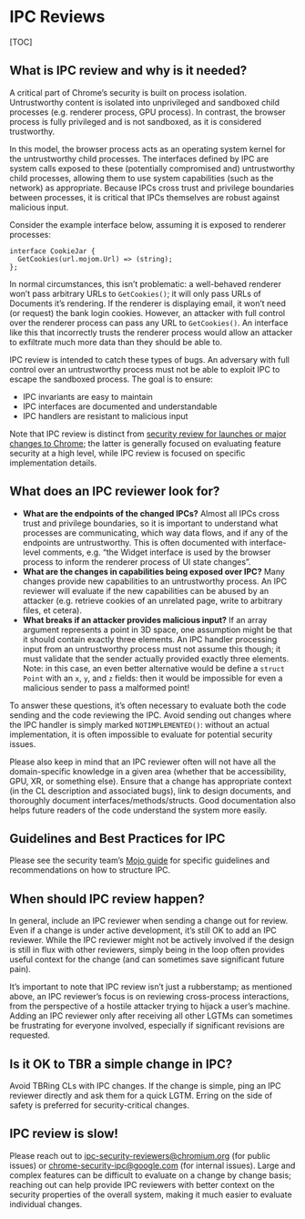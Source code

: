 # IPC Reviews

[TOC]

## What is IPC review and why is it needed?

A critical part of Chrome’s security is built on process isolation.
Untrustworthy content is isolated into unprivileged and sandboxed child
processes (e.g. renderer process, GPU process). In contrast, the browser
process is fully privileged and is not sandboxed, as it is considered
trustworthy.

In this model, the browser process acts as an operating system kernel for the
untrustworthy child processes. The interfaces defined by IPC are system calls
exposed to these (potentially compromised and) untrustworthy child processes,
allowing them to use system capabilities (such as the network) as appropriate.
Because IPCs cross trust and privilege boundaries between processes, it is
critical that IPCs themselves are robust against malicious input.

Consider the example interface below, assuming it is exposed to renderer
processes:

```
interface CookieJar {
  GetCookies(url.mojom.Url) => (string);
};
```

In normal circumstances, this isn’t problematic: a well-behaved renderer won’t
pass arbitrary URLs to `GetCookies()`; it will only pass URLs of Documents it’s
rendering. If the renderer is displaying email, it won’t need (or request) the
bank login cookies. However, an attacker with full control over the renderer
process can pass any URL to `GetCookies()`. An interface like this that
incorrectly trusts the renderer process would allow an attacker to exfiltrate
much more data than they should be able to.

IPC review is intended to catch these types of bugs. An adversary with full
control over an untrustworthy process must not be able to exploit IPC to escape
the sandboxed process. The goal is to ensure:

- IPC invariants are easy to maintain
- IPC interfaces are documented and understandable
- IPC handlers are resistant to malicious input

Note that IPC review is distinct from [security review for launches or major
changes to Chrome][chrome-security-review]; the latter is generally focused on
evaluating feature security at a high level, while IPC review is focused on
specific implementation details.

## What does an IPC reviewer look for?

- **What are the endpoints of the changed IPCs?** Almost all IPCs cross trust
  and privilege boundaries, so it is important to understand what processes are
  communicating, which way data flows, and if any of the endpoints are
  untrustworthy. This is often documented with interface-level comments, e.g.
  “the Widget interface is used by the browser process to inform the renderer
  process of UI state changes”.
- **What are the changes in capabilities being exposed over IPC?** Many changes
  provide new capabilities to an untrustworthy process. An IPC reviewer will
  evaluate if the new capabilities can be abused by an attacker (e.g. retrieve
  cookies of an unrelated page, write to arbitrary files, et cetera).
- **What breaks if an attacker provides malicious input?** If an array argument
  represents a point in 3D space, one assumption might be that it should contain
  exactly three elements. An IPC handler processing input from an untrustworthy
  process must not assume this though; it must validate that the sender actually
  provided exactly three elements. Note: in this case, an even better
  alternative would be define a `struct Point` with an `x`, `y`, and `z` fields:
  then it would be impossible for even a malicious sender to pass a malformed
  point!

To answer these questions, it’s often necessary to evaluate both the code
sending and the code reviewing the IPC. Avoid sending out changes where the IPC
handler is simply marked `NOTIMPLEMENTED()`: without an actual implementation,
it is often impossible to evaluate for potential security issues.

Please also keep in mind that an IPC reviewer often will not have all the
domain-specific knowledge in a given area (whether that be accessibility, GPU,
XR, or something else). Ensure that a change has appropriate context (in the CL
description and associated bugs), link to design documents, and thoroughly
document interfaces/methods/structs. Good documentation also helps future
readers of the code understand the system more easily.

## Guidelines and Best Practices for IPC

Please see the security team’s [Mojo guide][mojo-best-practices] for specific
guidelines and recommendations on how to structure IPC.

## When should IPC review happen?

In general, include an IPC reviewer when sending a change out for review. Even
if a change is under active development, it’s still OK to add an IPC reviewer.
While the IPC reviewer might not be actively involved if the design is still in
flux with other reviewers, simply being in the loop often provides useful
context for the change (and can sometimes save significant future pain).

It’s important to note that IPC review isn’t just a rubberstamp; as mentioned
above, an IPC reviewer’s focus is on reviewing cross-process interactions, from
the perspective of a hostile attacker trying to hijack a user’s machine. Adding
an IPC reviewer only after receiving all other LGTMs can sometimes be
frustrating for everyone involved, especially if significant revisions are
requested.

## Is it OK to TBR a simple change in IPC?

Avoid TBRing CLs with IPC changes. If the change is simple, ping an IPC reviewer
directly and ask them for a quick LGTM. Erring on the side of safety is
preferred for security-critical changes.

## IPC review is slow!

Please reach out to <ipc-security-reviewers@chromium.org> (for public issues)
or <chrome-security-ipc@google.com> (for internal issues). Large and complex
features can be difficult to evaluate on a change by change basis; reaching out
can help provide IPC reviewers with better context on the security properties
of the overall system, making it much easier to evaluate individual changes.

[chrome-security-review]: https://www.chromium.org/Home/chromium-security/security-reviews
[mojo-best-practices]: https://chromium.googlesource.com/chromium/src/+/master/docs/security/mojo.md
